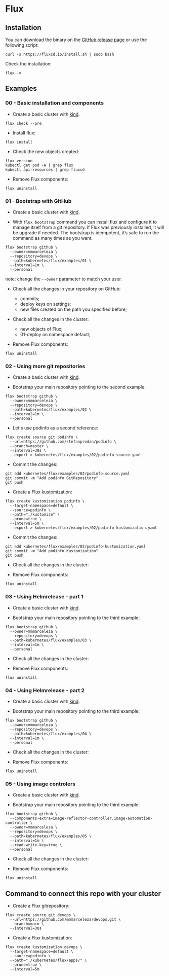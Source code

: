 # Flux


## Installation

You can download the binary on the [GitHub release page](https://github.com/fluxcd/flux2/releases) or use the following script:

```
curl -s https://fluxcd.io/install.sh | sudo bash
```

Check the installation:

```
flux -v
```

## Examples

### 00 - Basic installation and components

- Create a basic cluster with [kind](../kind/README.md).

```
flux check --pre
```

- Install flux:

```
flux install
```

- Check the new objects created:

```
flux version
kubectl get pod -A | grep flux
kubectl api-resources | grep fluxcd
```

- Remove Flux components:

```console
flux uninstall
```

### 01 - Bootstrap with GitHub

- Create a basic cluster with [kind](../kind/README.md).

- With `flux bootstrap` command you can install flux and configure it to manage itself from a git repository. If Flux was previously installed, it will be upgrade if needed. The bootstrap is idempotent, it’s safe to run the command as many times as you want. 

```
flux bootstrap github \
  --owner=mmmarceleza \
  --repository=devops \
  --path=kubernetes/flux/examples/01 \
  --interval=1m \
  --personal
```
note: change the `--owner` parameter to match your user.

- Check all the changes in your repository on GitHub:
  - commits;
  - deploy keys on settings;
  - new files created on the path you specified before;

- Check all the changes in the cluster:
  - new objects of Flux;
  - 01-deploy on namespace default;

- Remove Flux components:

```console
flux uninstall
```  


### 02 - Using more git repositories

- Create a basic cluster with [kind](../kind/README.md).

- Bootstrap your main repository pointing to the second example:

```
flux bootstrap github \
  --owner=mmmarceleza \
  --repository=devops \
  --path=kubernetes/flux/examples/02 \
  --interval=1m \
  --personal
```

- Let's use podinfo as a second reference:


```console
flux create source git podinfo \
  --url=https://github.com/stefanprodan/podinfo \
  --branch=master \
  --interval=30s \
  --export > kubernetes/flux/examples/02/podinfo-source.yaml
```

- Commit the changes:

```console
git add kubernetes/flux/examples/02/podinfo-source.yaml
git commit -m "Add podinfo GitRepository"
git push
```

- Create a Flux kustomization:

```console
flux create kustomization podinfo \
  --target-namespace=default \
  --source=podinfo \
  --path="./kustomize" \
  --prune=true \
  --interval=5m \
  --export > kubernetes/flux/examples/02/podinfo-kustomization.yaml
```

- Commit the changes:

```
git add kubernetes/flux/examples/02/podinfo-kustomization.yaml
git commit -m "Add podinfo Kustomization"
git push
```

- Check all the changes in the cluster:

- Remove Flux components:

```console
flux uninstall
``` 

### 03 - Using Helmrelease - part 1

- Create a basic cluster with [kind](../kind/README.md).

- Bootstrap your main repository pointing to the third example:

```
flux bootstrap github \
  --owner=mmmarceleza \
  --repository=devops \
  --path=kubernetes/flux/examples/03 \
  --interval=1m \
  --personal
```

- Check all the changes in the cluster:

- Remove Flux components:

```console
flux uninstall
``` 

### 04 - Using Helmrelease - part 2

- Create a basic cluster with [kind](../kind/README.md).

- Bootstrap your main repository pointing to the third example:

```
flux bootstrap github \
  --owner=mmmarceleza \
  --repository=devops \
  --path=kubernetes/flux/examples/04 \
  --interval=1m \
  --personal
```

- Check all the changes in the cluster:

- Remove Flux components:

```console
flux uninstall
``` 

### 05 - Using image controlers

- Create a basic cluster with [kind](../kind/README.md).

- Bootstrap your main repository pointing to the third example:

```
flux bootstrap github \
  --components-extra=image-reflector-controller,image-automation-controller \
  --owner=mmmarceleza \
  --repository=devops \
  --path=kubernetes/flux/examples/05 \
  --interval=1m \
  --read-write-key=true \
  --personal
```

- Check all the changes in the cluster:

- Remove Flux components:

```console
flux uninstall
``` 
## Command to connect this repo with your cluster

- Create a Flux gitrepository:

```console
flux create source git devops \
  --url=https://github.com/mmmarceleza/devops.git \
  --branch=main \
  --interval=30s
```

- Create a Flux kustomization:

```console
flux create kustomization devops \
  --target-namespace=default \
  --source=podinfo \
  --path="./kubernetes/flux/apps/" \
  --prune=true \
  --interval=5m
```
